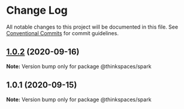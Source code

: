 # Change Log

All notable changes to this project will be documented in this file.
See [Conventional Commits](https://conventionalcommits.org) for commit guidelines.

## [1.0.2](https://github.com/thinkspaces/spark/compare/@thinkspaces/spark@1.0.1...@thinkspaces/spark@1.0.2) (2020-09-16)

**Note:** Version bump only for package @thinkspaces/spark





## 1.0.1 (2020-09-15)

**Note:** Version bump only for package @thinkspaces/spark
